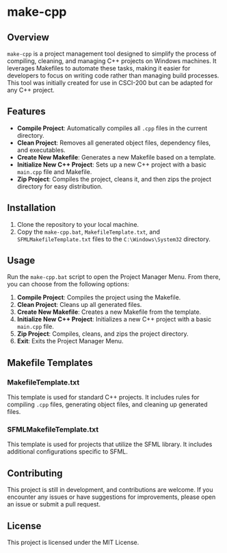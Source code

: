# make-cpp

## Overview

`make-cpp` is a project management tool designed to simplify the process of compiling, cleaning, and managing C++ projects on Windows machines. It leverages Makefiles to automate these tasks, making it easier for developers to focus on writing code rather than managing build processes. This tool was initially created for use in CSCI-200 but can be adapted for any C++ project.

## Features

- **Compile Project**: Automatically compiles all `.cpp` files in the current directory.
- **Clean Project**: Removes all generated object files, dependency files, and executables.
- **Create New Makefile**: Generates a new Makefile based on a template.
- **Initialize New C++ Project**: Sets up a new C++ project with a basic `main.cpp` file and Makefile.
- **Zip Project**: Compiles the project, cleans it, and then zips the project directory for easy distribution.

## Installation

1. Clone the repository to your local machine.
2. Copy the `make-cpp.bat`, `MakefileTemplate.txt`, and `SFMLMakefileTemplate.txt` files to the `C:\Windows\System32` directory.

## Usage

Run the `make-cpp.bat` script to open the Project Manager Menu. From there, you can choose from the following options:

1. **Compile Project**: Compiles the project using the Makefile.
2. **Clean Project**: Cleans up all generated files.
3. **Create New Makefile**: Creates a new Makefile from the template.
4. **Initialize New C++ Project**: Initializes a new C++ project with a basic `main.cpp` file.
5. **Zip Project**: Compiles, cleans, and zips the project directory.
6. **Exit**: Exits the Project Manager Menu.

## Makefile Templates

### MakefileTemplate.txt

This template is used for standard C++ projects. It includes rules for compiling `.cpp` files, generating object files, and cleaning up generated files.

### SFMLMakefileTemplate.txt

This template is used for projects that utilize the SFML library. It includes additional configurations specific to SFML.

## Contributing

This project is still in development, and contributions are welcome. If you encounter any issues or have suggestions for improvements, please open an issue or submit a pull request.

## License

This project is licensed under the MIT License.
